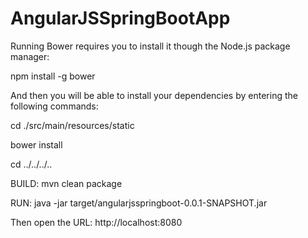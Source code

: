 # AngularJSSpringBootApp

Running Bower requires you to install it though the Node.js package manager:

npm install -g bower

And then you will be able to install your dependencies by entering the following commands:

cd ./src/main/resources/static

bower install

cd ../../../..


BUILD: mvn clean package


RUN:  java -jar target/angularjsspringboot-0.0.1-SNAPSHOT.jar

Then open the URL: http://localhost:8080
